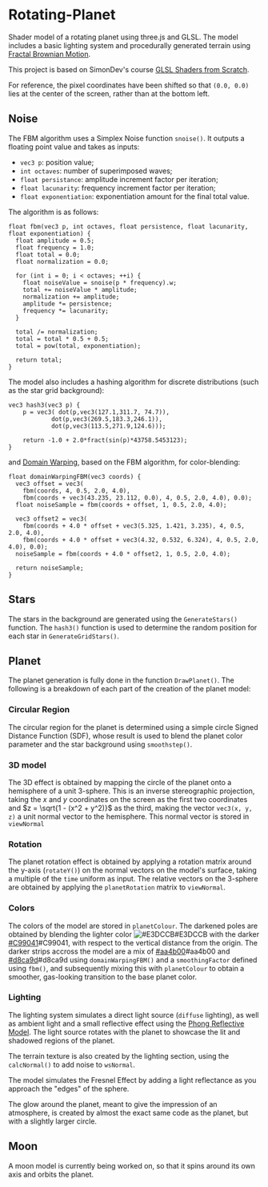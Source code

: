 # Rotating-Planet
Shader model of a rotating planet using three.js and GLSL. The model includes a basic lighting system and procedurally generated terrain using [Fractal Brownian Motion](https://thebookofshaders.com/13/).

This project is based on SimonDev's course [GLSL Shaders from Scratch](https://simondev.teachable.com/courses/).

For reference, the pixel coordinates have been shifted so that `(0.0, 0.0)` lies at the center of the screen, rather than at the bottom left.



## Noise
The FBM algorithm uses a Simplex Noise function `snoise()`. It outputs a floating point value and takes as inputs: 
- `vec3 p`: position value;
- `int octaves`: number of superimposed waves;
- `float persistance`: amplitude increment factor per iteration;
- `float lacunarity`: frequency increment factor per iteration;
- `float exponentiation`: exponentiation amount for the final total value.

The algorithm is as follows:
```
float fbm(vec3 p, int octaves, float persistence, float lacunarity, float exponentiation) {
  float amplitude = 0.5;
  float frequency = 1.0;
  float total = 0.0;
  float normalization = 0.0;

  for (int i = 0; i < octaves; ++i) {
    float noiseValue = snoise(p * frequency).w;
    total += noiseValue * amplitude;
    normalization += amplitude;
    amplitude *= persistence;
    frequency *= lacunarity;
  }

  total /= normalization;
  total = total * 0.5 + 0.5;
  total = pow(total, exponentiation);

  return total;
}
```

The model also includes a hashing algorithm for discrete distributions (such as the star grid background):
```
vec3 hash3(vec3 p) {
	p = vec3( dot(p,vec3(127.1,311.7, 74.7)),
            dot(p,vec3(269.5,183.3,246.1)),
            dot(p,vec3(113.5,271.9,124.6)));

	return -1.0 + 2.0*fract(sin(p)*43758.5453123);
}
```
and [Domain Warping](https://iquilezles.org/articles/warp/), based on the FBM algorithm, for color-blending:
```
float domainWarpingFBM(vec3 coords) {
  vec3 offset = vec3(
    fbm(coords, 4, 0.5, 2.0, 4.0),
    fbm(coords + vec3(43.235, 23.112, 0.0), 4, 0.5, 2.0, 4.0), 0.0);
  float noiseSample = fbm(coords + offset, 1, 0.5, 2.0, 4.0);

  vec3 offset2 = vec3(
    fbm(coords + 4.0 * offset + vec3(5.325, 1.421, 3.235), 4, 0.5, 2.0, 4.0),
    fbm(coords + 4.0 * offset + vec3(4.32, 0.532, 6.324), 4, 0.5, 2.0, 4.0), 0.0);
  noiseSample = fbm(coords + 4.0 * offset2, 1, 0.5, 2.0, 4.0);

  return noiseSample;
}
```


## Stars
The stars in the background are generated using the `GenerateStars()` function. The `hash3()` function is used to determine the random position for each star in `GenerateGridStars()`. 




## Planet
The planet generation is fully done in the function `DrawPlanet()`. The following is a breakdown of each part of the creation of the planet model:

### Circular Region
The circular region for the planet is determined using a simple circle Signed Distance Function (SDF), whose result is used to blend the planet color parameter and the star background using `smoothstep()`.

### 3D model
The 3D effect is obtained by mapping the circle of the planet onto a hemisphere of a unit 3-sphere. This is an inverse stereographic projection, taking the $x$ and $y$ coordinates on the screen as the first two coordinates and $z = \sqrt{1 - (x^2 + y^2)}$ as the third, making the vector `vec3(x, y, z)` a unit normal vector to the hemisphere. This normal vector is stored in `viewNormal`

### Rotation
The planet rotation effect is obtained by applying a rotation matrix around the y-axis (`rotateY()`) on the normal vectors on the model's surface, taking a multiple of the `time` uniform as input. The relative vectors on the 3-sphere are obtained by applying the `planetRotation` matrix to `viewNormal`. 

### Colors
The colors of the model are stored in `planetColour`. The darkened poles are obtained by blending the lighter color  ![#E3DCCB](https://placehold.co/15x15/e3dccb/e3dccb.png)#E3DCCB with the darker [#C99041](https://placehold.co/15x15/c99041/c99041.png)#C99041, with respect to the vertical distance from the origin. The darker strips accross the model are a mix of [#aa4b00]()#aa4b00 and [#d8ca9d]()#d8ca9d using `domainWarpingFBM()` and a `smoothingFactor` defined using `fbm()`, and subsequently mixing this with `planetColour` to obtain a smoother, gas-looking transition to the base planet color.

### Lighting
The lighting system simulates a direct light source (`diffuse` lighting), as well as ambient light and a small reflective effect using the [Phong Reflective Model](https://en.wikipedia.org/wiki/Phong_reflection_model). The light source rotates with the planet to showcase the lit and shadowed regions of the planet. 

The terrain texture is also created by the lighting section, using the `calcNormal()` to add noise to `wsNormal`.

The model simulates the Fresnel Effect by adding a light reflectance as you approach the "edges" of the sphere.

The glow around the planet, meant to give the impression of an atmosphere, is created by almost the exact same code as the planet, but with a slightly larger circle. 



## Moon
A moon model is currently being worked on, so that it spins around its own axis and orbits the planet.
